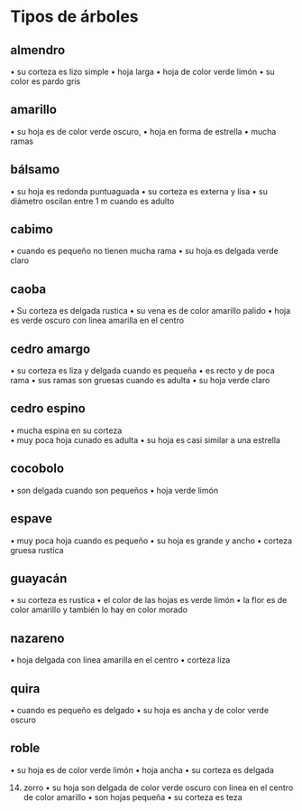 # Tipos de árboles 

## almendro
•	su corteza es lizo simple
•	hoja larga 
•	hoja de color verde limón
•	su color es pardo gris 

## amarillo  
•	su hoja es de color verde oscuro, 
•	hoja en forma de estrella 
•	mucha ramas

## bálsamo
•	su hoja es redonda puntuaguada 
•	su corteza es externa y lisa
•	su diámetro oscilan entre 1 m cuando es adulto

## cabimo
•	cuando es pequeño no tienen mucha rama
•	su hoja es delgada verde claro

## caoba
•	Su corteza es delgada rustica
•	su vena es de color amarillo palido 
•	hoja es verde oscuro con linea amarilla en el centro

## cedro amargo
•	su corteza es liza y delgada cuando es pequeña
•	es recto y de poca rama 
•	sus ramas son gruesas cuando es adulta 
•	su hoja verde claro

## cedro espino
•	mucha espina en su corteza  
•	muy poca hoja cunado es adulta
•	su hoja es casi similar a una estrella 

## cocobolo
•	son delgada cuando son pequeños
•	hoja verde limón

## espave
•	muy poca hoja cuando es pequeño
•	su hoja es grande y ancho
•	corteza gruesa rustica

## guayacán
•	su corteza es rustica 
•	el color de las hojas es verde limón 
•	la flor es de color amarillo y también lo hay en color morado

## nazareno
•	hoja delgada con linea amarilla en el centro
•	corteza liza 

## quira
•	cuando es pequeño es delgado 
•	su hoja es ancha y de color verde oscuro

## roble
•	su hoja es de color verde limón
•	hoja ancha
•	su corteza es delgada

















14. zorro
•	su hoja son delgada de color verde oscuro con linea en el centro de color amarillo
•	son hojas pequeña
•	su corteza es teza

